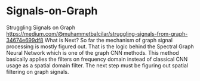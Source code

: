 # Signals-on-Graph
Struggling Signals on Graph
https://medium.com/@muhammetbalcilar/struggling-signals-from-graph-34674e699df8
What is Next?
So far the mechanism of graph signal processing is mostly figured out. That is the logic behind the Spectral Graph Neural Network which is one of the graph CNN methods. This method basically applies the filters on frequency domain instead of classical CNN usage as a spatial domain filter. The next step must be figuring out spatial filtering on graph signals.
